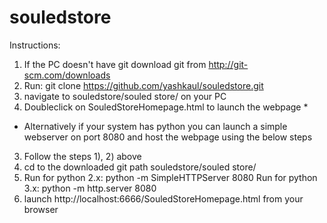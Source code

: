 # souledstore


Instructions:

1) If the PC doesn't have git download git from http://git-scm.com/downloads
2) Run: git clone https://github.com/yashkaul/souledstore.git
3) navigate to souledstore/souled store/ on your PC
4) Doubleclick on SouledStoreHomepage.html to launch the webpage *

* Alternatively if your system has python you can launch a simple webserver on port 8080 and host the webpage using the below steps

3) Follow the steps 1), 2) above
4) cd to the downloaded git path souledstore/souled store/ 
5) Run for python 2.x: python -m SimpleHTTPServer 8080        Run for python 3.x: python -m http.server 8080
6) launch http://localhost:6666/SouledStoreHomepage.html from your browser




